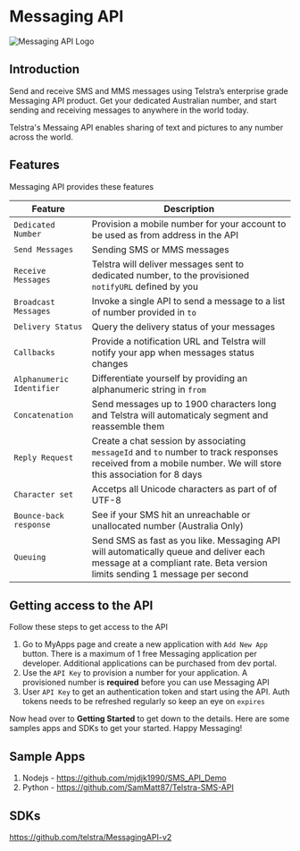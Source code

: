 # Messaging API
![Messaging API Logo](https://dev.telstra.com/sites/default/files/FroBotResize_1.png)
## Introduction
Send and receive SMS and MMS messages using Telstra’s enterprise grade Messaging API product. Get your dedicated Australian number, and start sending and receiving messages to anywhere in the world today.

Telstra's Messaing API enables sharing of text and pictures to any number across the world.

## Features
Messaging API provides these features

| Feature | Description |
| --- | --- |
| `Dedicated Number` | Provision a mobile number for your account to be used as from address in the API |
| `Send Messages` | Sending SMS or MMS messages |
| `Receive Messages` | Telstra will deliver messages sent to dedicated number, to the provisioned `notifyURL` defined by you |
| `Broadcast Messages` | Invoke a single API to send a message to a list of number provided in `to` |
| `Delivery Status` | Query the delivery status of your messages |
| `Callbacks` | Provide a notification URL and Telstra will notify your app when messages status changes |
| `Alphanumeric Identifier` | Differentiate yourself by providing an alphanumeric string in `from` |
| `Concatenation` | Send messages up to 1900 characters long and Telstra will automaticaly segment and reassemble them |
| `Reply Request` | Create a chat session by associating `messageId` and `to` number to track responses received from a mobile number. We will store this association for 8 days |
| `Character set` | Accetps all Unicode characters as part of of UTF-8 |
| `Bounce-back response` | See if your SMS hit an unreachable or unallocated number (Australia Only) |
| `Queuing` | Send SMS as fast as you like. Messaging API will automatically queue and deliver each message at a compliant rate. Beta version limits sending 1 message per second |

## Getting access to the API
Follow these steps to get access to the API

1. Go to MyApps page and create a new application with `Add New App` button. There is a maximum of 1 free Messaging application per developer. Additional applications can be purchased from dev portal.
2. Use the `API Key` to provision a number for your application. A provisioned number is **required** before you can use Messaging API
3. User `API Key` to get an authentication token and start using the API. Auth tokens needs to be refreshed regularly so keep an eye on `expires`

Now head over to **Getting Started** to get down to the details. Here are some samples apps and SDKs to get your started.
Happy Messaging!

## Sample Apps
1.  Nodejs - https://github.com/mjdjk1990/SMS_API_Demo 
2.  Python - https://github.com/SamMatt87/Telstra-SMS-API

## SDKs
https://github.com/telstra/MessagingAPI-v2
